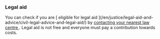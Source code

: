 ###  Legal aid

You can check if you are [ eligible for legal aid ](/en/justice/legal-aid-and-
advice/civil-legal-advice-and-legal-aid/) by [ contacting your nearest law
centre ](http://www.legalaidboard.ie/lab/publishing.nsf/Content/Law_Centres) .
Legal aid is not free and everyone must pay a contribution towards costs.
